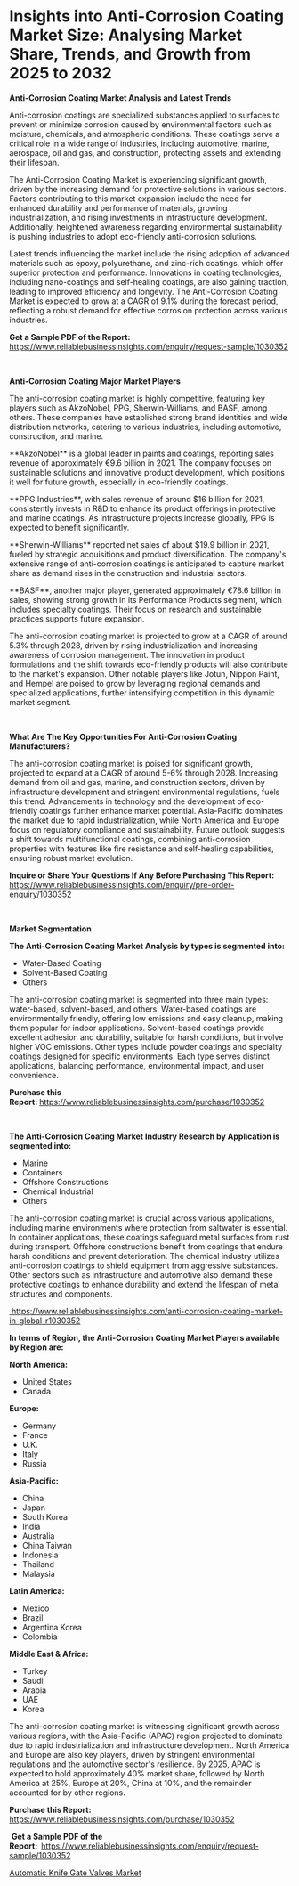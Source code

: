 <p><h1>Insights into Anti-Corrosion Coating Market Size: Analysing Market Share, Trends, and Growth from 2025 to 2032</h1></p><p><strong>Anti-Corrosion Coating Market Analysis and Latest Trends</strong></p>
<p><p>Anti-corrosion coatings are specialized substances applied to surfaces to prevent or minimize corrosion caused by environmental factors such as moisture, chemicals, and atmospheric conditions. These coatings serve a critical role in a wide range of industries, including automotive, marine, aerospace, oil and gas, and construction, protecting assets and extending their lifespan.</p><p>The Anti-Corrosion Coating Market is experiencing significant growth, driven by the increasing demand for protective solutions in various sectors. Factors contributing to this market expansion include the need for enhanced durability and performance of materials, growing industrialization, and rising investments in infrastructure development. Additionally, heightened awareness regarding environmental sustainability is pushing industries to adopt eco-friendly anti-corrosion solutions.</p><p>Latest trends influencing the market include the rising adoption of advanced materials such as epoxy, polyurethane, and zinc-rich coatings, which offer superior protection and performance. Innovations in coating technologies, including nano-coatings and self-healing coatings, are also gaining traction, leading to improved efficiency and longevity. The Anti-Corrosion Coating Market is expected to grow at a CAGR of 9.1% during the forecast period, reflecting a robust demand for effective corrosion protection across various industries.</p></p>
<p><strong>Get a Sample PDF of the Report:&nbsp;</strong> <a href="https://www.reliablebusinessinsights.com/enquiry/request-sample/1030352?utm_campaign=2239&utm_medium=2&utm_source=Github&utm_content=ia&utm_term=21032025&utm_id=anti-corrosion-coating">https://www.reliablebusinessinsights.com/enquiry/request-sample/1030352</a></p>
<p>&nbsp;</p>
<p><strong>Anti-Corrosion Coating Major Market Players</strong></p>
<p><p>The anti-corrosion coating market is highly competitive, featuring key players such as AkzoNobel, PPG, Sherwin-Williams, and BASF, among others. These companies have established strong brand identities and wide distribution networks, catering to various industries, including automotive, construction, and marine.</p><p>**AkzoNobel** is a global leader in paints and coatings, reporting sales revenue of approximately €9.6 billion in 2021. The company focuses on sustainable solutions and innovative product development, which positions it well for future growth, especially in eco-friendly coatings.</p><p>**PPG Industries**, with sales revenue of around $16 billion for 2021, consistently invests in R&D to enhance its product offerings in protective and marine coatings. As infrastructure projects increase globally, PPG is expected to benefit significantly.</p><p>**Sherwin-Williams** reported net sales of about $19.9 billion in 2021, fueled by strategic acquisitions and product diversification. The company's extensive range of anti-corrosion coatings is anticipated to capture market share as demand rises in the construction and industrial sectors.</p><p>**BASF**, another major player, generated approximately €78.6 billion in sales, showing strong growth in its Performance Products segment, which includes specialty coatings. Their focus on research and sustainable practices supports future expansion.</p><p>The anti-corrosion coating market is projected to grow at a CAGR of around 5.3% through 2028, driven by rising industrialization and increasing awareness of corrosion management. The innovation in product formulations and the shift towards eco-friendly products will also contribute to the market's expansion. Other notable players like Jotun, Nippon Paint, and Hempel are poised to grow by leveraging regional demands and specialized applications, further intensifying competition in this dynamic market segment.</p></p>
<p>&nbsp;</p>
<p><strong>What Are The Key Opportunities For Anti-Corrosion Coating Manufacturers?</strong></p>
<p><p>The anti-corrosion coating market is poised for significant growth, projected to expand at a CAGR of around 5-6% through 2028. Increasing demand from oil and gas, marine, and construction sectors, driven by infrastructure development and stringent environmental regulations, fuels this trend. Advancements in technology and the development of eco-friendly coatings further enhance market potential. Asia-Pacific dominates the market due to rapid industrialization, while North America and Europe focus on regulatory compliance and sustainability. Future outlook suggests a shift towards multifunctional coatings, combining anti-corrosion properties with features like fire resistance and self-healing capabilities, ensuring robust market evolution.</p></p>
<p><strong>Inquire or Share Your Questions If Any Before Purchasing This Report:</strong> <a href="https://www.reliablebusinessinsights.com/enquiry/pre-order-enquiry/1030352?utm_campaign=2239&utm_medium=2&utm_source=Github&utm_content=ia&utm_term=21032025&utm_id=anti-corrosion-coating">https://www.reliablebusinessinsights.com/enquiry/pre-order-enquiry/1030352</a></p>
<p>&nbsp;</p>
<p><strong>Market Segmentation</strong></p>
<p><strong>The Anti-Corrosion Coating Market Analysis by types is segmented into:</strong></p>
<p><ul><li>Water-Based Coating</li><li>Solvent-Based Coating</li><li>Others</li></ul></p>
<p><p>The anti-corrosion coating market is segmented into three main types: water-based, solvent-based, and others. Water-based coatings are environmentally friendly, offering low emissions and easy cleanup, making them popular for indoor applications. Solvent-based coatings provide excellent adhesion and durability, suitable for harsh conditions, but involve higher VOC emissions. Other types include powder coatings and specialty coatings designed for specific environments. Each type serves distinct applications, balancing performance, environmental impact, and user convenience.</p></p>
<p><strong>Purchase this Report:&nbsp;</strong><a href="https://www.reliablebusinessinsights.com/purchase/1030352?utm_campaign=2239&utm_medium=2&utm_source=Github&utm_content=ia&utm_term=21032025&utm_id=anti-corrosion-coating">https://www.reliablebusinessinsights.com/purchase/1030352</a></p>
<p>&nbsp;</p>
<p><strong>The Anti-Corrosion Coating Market Industry Research by Application is segmented into:</strong></p>
<p><ul><li>Marine</li><li>Containers</li><li>Offshore Constructions</li><li>Chemical Industrial</li><li>Others</li></ul></p>
<p><p>The anti-corrosion coating market is crucial across various applications, including marine environments where protection from saltwater is essential. In container applications, these coatings safeguard metal surfaces from rust during transport. Offshore constructions benefit from coatings that endure harsh conditions and prevent deterioration. The chemical industry utilizes anti-corrosion coatings to shield equipment from aggressive substances. Other sectors such as infrastructure and automotive also demand these protective coatings to enhance durability and extend the lifespan of metal structures and components.</p></p>
<p><a href="https://www.reliablebusinessinsights.com/anti-corrosion-coating-market-in-global-r1030352?utm_campaign=2239&utm_medium=2&utm_source=Github&utm_content=ia&utm_term=21032025&utm_id=anti-corrosion-coating">&nbsp;https://www.reliablebusinessinsights.com/anti-corrosion-coating-market-in-global-r1030352</a></p>
<p><strong>In terms of Region, the Anti-Corrosion Coating Market Players available by Region are:</strong></p>
<p>
    <p> <strong> North America: </strong>
        <ul>
            <li>United States</li>
            <li>Canada</li>
        </ul>
        </p> 
    <p> <strong> Europe: </strong>
        <ul>
            <li>Germany</li>
            <li>France</li>
            <li>U.K.</li>
            <li>Italy</li>
            <li>Russia</li>
        </ul>
        </p> 
    <p> <strong> Asia-Pacific: </strong>
        <ul>
            <li>China</li>
            <li>Japan</li>
            <li>South Korea</li>
            <li>India</li>
            <li>Australia</li>
            <li>China Taiwan</li>
            <li>Indonesia</li>
            <li>Thailand</li>
            <li>Malaysia</li>
        </ul>
        </p> 
    <p> <strong> Latin America: </strong>
        <ul>
            <li>Mexico</li>
            <li>Brazil</li>
            <li>Argentina Korea</li>
            <li>Colombia</li>
        </ul>
        </p> 
    <p> <strong> Middle East & Africa: </strong>
        <ul>
            <li>Turkey</li>
            <li>Saudi</li>
            <li>Arabia</li>
            <li>UAE</li>
            <li>Korea</li>
        </ul>
    </p>
    </p>
<p><p>The anti-corrosion coating market is witnessing significant growth across various regions, with the Asia-Pacific (APAC) region projected to dominate due to rapid industrialization and infrastructure development. North America and Europe are also key players, driven by stringent environmental regulations and the automotive sector's resilience. By 2025, APAC is expected to hold approximately 40% market share, followed by North America at 25%, Europe at 20%, China at 10%, and the remainder accounted for by other regions.</p></p>
<p><strong>Purchase this Report: </strong><a href="https://www.reliablebusinessinsights.com/purchase/1030352?utm_campaign=2239&utm_medium=2&utm_source=Github&utm_content=ia&utm_term=21032025&utm_id=anti-corrosion-coating">https://www.reliablebusinessinsights.com/purchase/1030352</a></p>
<p>&nbsp;<strong>Get a Sample PDF of the Report:&nbsp;&nbsp;</strong><a href="https://www.reliablebusinessinsights.com/enquiry/request-sample/1030352?utm_campaign=2239&utm_medium=2&utm_source=Github&utm_content=ia&utm_term=21032025&utm_id=anti-corrosion-coating">https://www.reliablebusinessinsights.com/enquiry/request-sample/1030352</a></p>
<p><strong></strong></p>
<p><p><a href="https://github.com/aoutefjovene00/Market-Research-Report-List-1/blob/main/automatic-knife-gate-valves-market.md?utm_campaign=2239&utm_medium=2&utm_source=Github&utm_content=ia&utm_term=21032025&utm_id=anti-corrosion-coating">Automatic Knife Gate Valves Market</a></p></p>